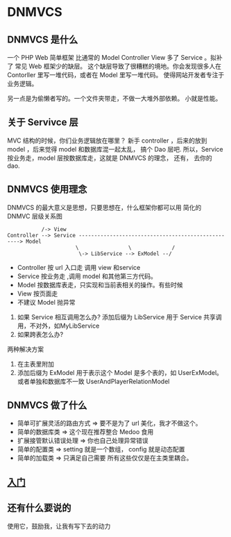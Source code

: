 # DNMVCS
## DNMVCS 是什么
一个 PHP Web 简单框架 比通常的 Model Controller View 多了 Service 。拟补了 常见 Web 框架少的缺层。
这个缺层导致了很糟糕的境地。你会发现很多人在 Contorller 里写一堆代码，或者在 Model 里写一堆代码。
使得网站开发者专注于业务逻辑。

另一点是为偷懒者写的。一个文件夹带走，不做一大堆外部依赖。
小就是性能。

## 关于 Servivce 层
MVC 结构的时候，你们业务逻辑放在哪里？
新手 controller ，后来的放到 model ，后来觉得 model 和数据库混一起太乱， 搞个 Dao 层吧.
所以，Service 按业务走，model 层按数据库走，这就是 DNMVCS 的理念， 还有， 去你的 dao.
## DNMVCS 使用理念
DNMVCS 的最大意义是思想，只要思想在，什么框架你都可以用
简化的 DNMVC 层级关系图
```
		   /-> View
Controller --> Service ---------------------------------------------------> Model   
					  \                \             /
					   \-> LibService --> ExModel --/
```
* Controller 按 url 入口走 调用 view 和service
* Service 按业务走 ,调用 model 和其他第三方代码。
* Model 按数据库表走，只实现和当前表相关的操作。有些时候
* View 按页面走
* 不建议 Model 抛异常
1. 如果 Service 相互调用怎么办?
添加后缀为 LibService 用于 Service 共享调用，不对外，如MyLibService
2. 如果跨表怎么办?

两种解决方案
1. 在主表里附加
2. 添加后缀为 ExModel 用于表示这个 Model 是多个表的，如 UserExModel。或者单独和数据库不一致 UserAndPlayerRelationModel

## DNMVCS 做了什么
* 简单可扩展灵活的路由方式 => 要不是为了 url 美化，我才不做这个。
* 简单的数据库类 => 这个现在推荐整合 Medoo 食用
* 扩展接管默认错误处理 => 你也自己处理异常错误
* 简单的配置类  => setting 就是一个数组， config 就是动态配置
* 简单的加载类  => 只满足自己需要
所有这些仅仅是在主类里耦合。

##  [入门](Guide.md)


## 还有什么要说的

使用它，鼓励我，让我有写下去的动力